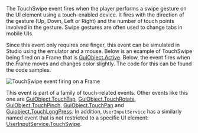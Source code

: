 The TouchSwipe event fires when the player performs a swipe gesture on the UI element using a touch-enabled device. It fires with the direction of the gesture (Up, Down, Left or Right) and the number of touch points involved in the gesture. Swipe gestures are often used to change tabs in mobile UIs.

Since this event only requires one finger, this event can be simulated in Studio using the emulator and a mouse. Below is an example of TouchSwipe being fired on a Frame that is [GuiObject.Active](https://developer.roblox.com/api-reference/property/GuiObject/Active). Below, the event fires when the Frame moves and changes color slightly. The code for this can be found the code samples.

![TouchSwipe event firing on a Frame][1]

This event is part of a family of touch-related events. Other events like this one are [GuiObject.TouchTap](https://developer.roblox.com/api-reference/event/GuiObject/TouchTap), [GuiObject.TouchRotate](https://developer.roblox.com/api-reference/event/GuiObject/TouchRotate), [GuiObject.TouchPinch](https://developer.roblox.com/api-reference/event/GuiObject/TouchPinch), [GuiObject.TouchPan](https://developer.roblox.com/api-reference/event/GuiObject/TouchPan) and [Guiobject.TouchLongPress](https://developer.roblox.com/search#stq=TouchLongPress). In addition, `UserInputService` has a similarly named event that is not restricted to a specific UI element: [UserInputService.TouchSwipe](https://developer.roblox.com/api-reference/event/UserInputService/TouchSwipe).

[1]: https://developer.roblox.com/assets/bltca477d4e524ee20d/TouchSwipe.gif